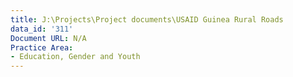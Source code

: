 ```yaml
---
title: J:\Projects\Project documents\USAID Guinea Rural Roads
data_id: '311'
Document URL: N/A
Practice Area:
- Education, Gender and Youth
---
```


